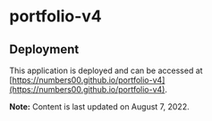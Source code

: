 # portfolio-v4

## Deployment

This application is deployed and can be accessed at [https://numbers00.github.io/portfolio-v4](https://numbers00.github.io/portfolio-v4).

**Note:** Content is last updated on August 7, 2022.
